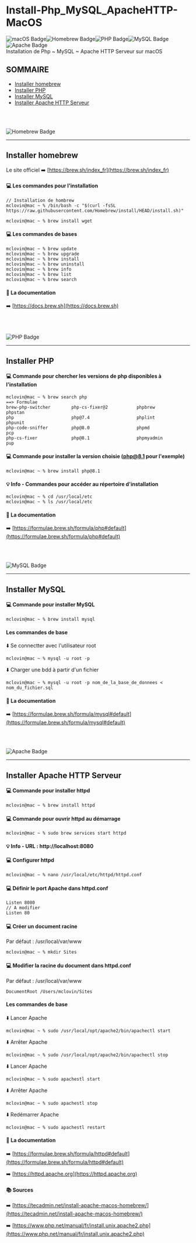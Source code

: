 # Install-Php_MySQL_ApacheHTTP-MacOS
![macOS Badge](https://img.shields.io/badge/macOS-000?logo=macos&logoColor=fff&style=flat-square)![Homebrew Badge](https://img.shields.io/badge/Homebrew-FBB040?logo=homebrew&logoColor=fff&style=flat-square)![PHP Badge](https://img.shields.io/badge/PHP-777BB4?logo=php&logoColor=fff&style=flat-square)![MySQL Badge](https://img.shields.io/badge/MySQL-4479A1?logo=mysql&logoColor=fff&style=flat-square)![Apache Badge](https://img.shields.io/badge/Apache-D22128?logo=apache&logoColor=fff&style=flat-square) <br>
Installation de Php ~ MySQL ~ Apache HTTP Serveur sur macOS
## SOMMAIRE
* [Installer homebrew](#Installer-homebrew)
* [Installer PHP](#Installer-PHP)
* [Installer MySQL](#Installer-MySQL)
* [Installer Apache HTTP Serveur](#Installer-Apache-HTTP-Serveur)


<br>
<br>

![Homebrew Badge](https://img.shields.io/badge/Homebrew-FBB040?logo=homebrew&logoColor=fff&style=plastic)
<hr>

##  Installer homebrew
Le site officiel ➡️ [https://brew.sh/index_fr](https://brew.sh/index_fr) <br>

#### 💻 Les commandes pour l'installation

```
// Installation de hombrew
mclovin@mac ~ % /bin/bash -c "$(curl -fsSL https://raw.githubusercontent.com/Homebrew/install/HEAD/install.sh)"

mclovin@mac ~ % brew install wget
```

#### 💻  Les commandes de bases
```
mclovin@mac ~ % brew update
mclovin@mac ~ % brew upgrade
mclovin@mac ~ % brew install
mclovin@mac ~ % brew uninstall
mclovin@mac ~ % brew info
mclovin@mac ~ % brew list
mclovin@mac ~ % brew search
```

#### 📒 La documentation <br>
➡️ [https://docs.brew.sh](https://docs.brew.sh)

<br>
<br>

![PHP Badge](https://img.shields.io/badge/PHP-777BB4?logo=php&logoColor=fff&style=flat)
<hr>

##  Installer PHP

#### 💻 Commande pour chercher les versions de php disponibles à l'installation 

```
mclovin@mac ~ % brew search php
==> Formulae
brew-php-switcher        php-cs-fixer@2           phpbrew                  phpstan
php                      php@7.4                  phplint                  phpunit
php-code-sniffer         php@8.0                  phpmd                    pcp
php-cs-fixer             php@8.1                  phpmyadmin               pup
```
#### 💻 Commande pour installer la version choisie (php@8.1 pour l'exemple)
```
mclovin@mac ~ % brew install php@8.1
```
#### 💡 Info - Commandes pour accéder au répertoire d'installation
```
mclovin@mac ~ % cd /usr/local/etc
mclovin@mac ~ % ls /usr/local/etc
```
#### 📒 La documentation <br>
➡️ [https://formulae.brew.sh/formula/php#default](https://formulae.brew.sh/formula/php#default)

<br>
<br>


![MySQL Badge](https://img.shields.io/badge/MySQL-4479A1?logo=mysql&logoColor=fff&style=flat)
<hr>

## Installer MySQL 

#### 💻 Commande pour installer MySQL
```
mclovin@mac ~ % brew install mysql
```
#### Les commandes de base

⬇️ Se connectter avec l'utilisateur root
```
mclovin@mac ~ % mysql -u root -p
```
⬇️ Charger une bdd à partir d'un fichier
```
mclovin@mac ~ % mysql -u root -p nom_de_la_base_de_donnees < nom_du_fichier.sql
```
#### 📒 La documentation <br>
➡️ [https://formulae.brew.sh/formula/mysql#default](https://formulae.brew.sh/formula/mysql#default)

<br>
<br>

![Apache Badge](https://img.shields.io/badge/Apache-D22128?logo=apache&logoColor=fff&style=flat)
<hr>

## Installer Apache HTTP Serveur

#### 💻 Commande pour installer httpd
```
mclovin@mac ~ % brew install httpd
```
#### 💻 Commande pour ouvrir httpd au démarrage
```
mclovin@mac ~ % sudo brew services start httpd
```
#### 💡 Info - URL : http://localhost:8080
#### 💻 Configurer httpd
```
mclovin@mac ~ % nano /usr/local/etc/httpd/httpd.conf
```
#### 💻 Définir le port Apache dans httpd.conf
```
Listen 8080
// A modifier
Listen 80
```
#### 💻 Créer un document racine
Par défaut : /usr/local/var/www
```
mclovin@mac ~ % mkdir Sites
```
#### 💻 Modifier la racine du document dans httpd.conf
Par défaut : /usr/local/var/www
```
DocumentRoot /Users/mclovin/Sites
```
#### Les commandes de base

⬇️ Lancer Apache
```
mclovin@mac ~ % sudo /usr/local/opt/apache2/bin/apachectl start
```
⬇️ Arrêter Apache
```
mclovin@mac ~ % sudo /usr/local/opt/apache2/bin/apachectl stop

```
⬇️ Lancer Apache
```
mclovin@mac ~ % sudo apachestl start 

```
⬇️ Arrêter Apache
```
mclovin@mac ~ % sudo apachestl stop 

```
⬇️ Redémarrer Apache
```
mclovin@mac ~ % sudo apachestl restart 

```

#### 📒 La documentation <br>
➡️ [https://formulae.brew.sh/formula/httpd#default](https://formulae.brew.sh/formula/httpd#default)

➡️ [https://httpd.apache.org](https://httpd.apache.org)

#### 📚 Sources
➡️ [https://tecadmin.net/install-apache-macos-homebrew/](https://tecadmin.net/install-apache-macos-homebrew/)

➡️ [https://www.php.net/manual/fr/install.unix.apache2.php](https://www.php.net/manual/fr/install.unix.apache2.php)